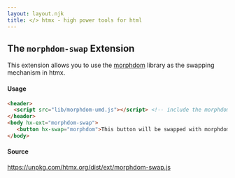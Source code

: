```yaml
---
layout: layout.njk
title: </> htmx - high power tools for html
---
```


## The `morphdom-swap` Extension

This extension allows you to use the [morphdom](https://github.com/patrick-steele-idem/morphdom) library as the
swapping mechanism in htmx.

#### Usage

```html
<header>
  <script src="lib/morphdom-umd.js"></script> <!-- include the morphdom library -->
</header>
<body hx-ext="morphdom-swap">
   <button hx-swap="morphdom">This button will be swapped with morphdom!</button>
</body>
```

#### Source

<https://unpkg.com/htmx.org/dist/ext/morphdom-swap.js>

